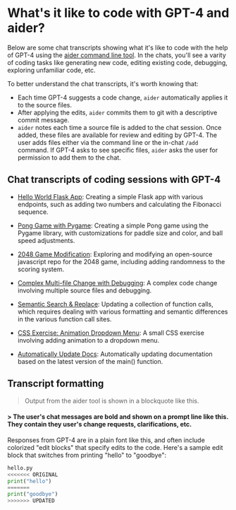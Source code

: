 # What's it like to code with GPT-4 and aider?

Below are some chat transcripts showing what it's like to code with the help of GPT-4 using the [aider command line tool](https://github.com/paul-gauthier/aider).
In the chats, you'll see a varity of coding tasks like generating new code, editing existing code, debugging, exploring unfamiliar code, etc.

To better understand the chat transcripts, it's worth knowing that:

  - Each time GPT-4 suggests a code change, `aider` automatically applies it to the source files.
  - After applying the edits, `aider` commits them to git with a descriptive commit message.
  - `aider` notes each time a source file is added to the chat session. Once added, these files are available for review and editing by GPT-4. The user adds files either via the command line or the in-chat `/add` command. If GPT-4 asks to see specific files, `aider` asks the user for permission to add them to the chat.

## Chat transcripts of coding sessions with GPT-4

* [Hello World Flask App](hello-world-flask.md): Creating a simple Flask app with various endpoints, such as adding two numbers and calculating the Fibonacci sequence.

* [Pong Game with Pygame](pong.md): Creating a simple Pong game using the Pygame library, with customizations for paddle size and color, and ball speed adjustments.

* [2048 Game Modification](2048-game.md): Exploring and modifying an open-source javascript repo for the 2048 game, including adding randomness to the scoring system.

* [Complex Multi-file Change with Debugging](complex-change.md): A complex code change involving multiple source files and debugging.

* [Semantic Search & Replace](semantic-search-replace.md): Updating a collection of function calls, which requires dealing with various formatting and semantic differences in the various function call sites.

* [CSS Exercise: Animation Dropdown Menu](css-exercises.md): A small CSS exercise involving adding animation to a dropdown menu.

* [Automatically Update Docs](update-docs.md): Automatically updating documentation based on the latest version of the main() function.

## Transcript formatting

> Output from the aider tool is shown in a blockquote like this.

#### > The user's chat messages are bold and shown on a prompt line like this. They contain they user's change requests, clarifications, etc.

Responses from GPT-4 are in a plain font like this, and often include colorized "edit blocks" that specify edits to the code.
Here's a sample edit block that switches from printing "hello" to "goodbye":

```python
hello.py
<<<<<<< ORIGINAL
print("hello")
=======
print("goodbye")
>>>>>>> UPDATED
```

